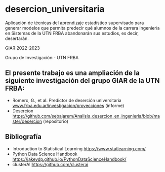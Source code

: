 # desercion_universitaria

Aplicación de técnicas del aprendizaje estadístico supervisado para generar modelos que permita predecir qué alumnos de la carrera Ingeniería en Sistemas de la UTN FRBA abandonarán sus estudios, es decir, desertarán.

GIAR 2022-2023

Grupo de Investigación - UTN FRBA

## El presente trabajo es una ampliación de la siguiente investigación del grupo GIAR de la UTN FRBA:
* Romero, G., et al. Predictor de deserción universitaria www.frba.edu.ar/investigacion/proyecciones (informe)
* Desercion https://github.com/sebajarem/Analisis_desercion_en_ingenieria/blob/master/desercion (repositorio)


## Bibliografía ##
* Introduction to Statistical Learning https://www.statlearning.com/
* Python Data Science Handbook https://jakevdp.github.io/PythonDataScienceHandbook/
* clusterAI https://github.com/clusterai
